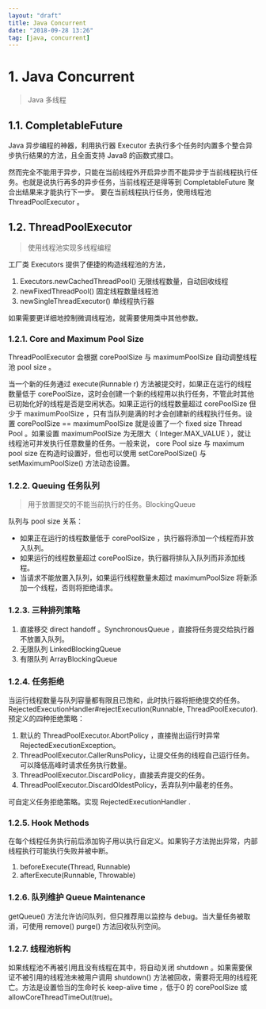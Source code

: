 ```yaml
---
layout: "draft"
title: Java Concurrent
date: "2018-09-28 13:26"
tag: [java, concurrent]
---
```


# 1. Java Concurrent

> Java 多线程

## 1.1. CompletableFuture

Java 异步编程的神器，利用执行器 Executor 去执行多个任务时内置多个整合异步执行结果的方法，且全面支持 Java8 的函数式接口。

然而完全不能用于异步，只能在当前线程外开启异步而不能异步于当前线程执行任务。也就是说执行再多的异步任务，当前线程还是得等到 CompletableFuture 聚合出结果来才能执行下一步。 要在当前线程执行任务，使用线程池 ThreadPoolExecutor 。

<!--more-->

## 1.2. ThreadPoolExecutor

> 使用线程池实现多线程编程

工厂类 Executors 提供了便捷的构造线程池的方法，

1. Executors.newCachedThreadPool() 无限线程数量，自动回收线程
2. newFixedThreadPool() 固定线程数量线程池
3. newSingleThreadExecutor() 单线程执行器

如果需要更详细地控制微调线程池，就需要使用类中其他参数。

### 1.2.1. Core and Maximum Pool Size

ThreadPoolExecutor 会根据 corePoolSize 与 maximumPoolSize 自动调整线程池 pool size 。

当一个新的任务通过 execute(Runnable r) 方法被提交时，如果正在运行的线程数量低于 corePoolSize，这时会创建一个新的线程用以执行任务，不管此时其他已初始化好的线程是否是空闲状态。如果正运行的线程数量超过 corePoolSize 但少于 maximumPoolSize ，只有当队列是满的时才会创建新的线程执行任务。设置 corePoolSize == maximumPoolSize 就是设置了一个 fixed size Thread Pool 。如果设置 maximumPoolSize 为无限大（ Integer.MAX_VALUE ），就让线程池可并发执行任意数量的任务。一般来说， core Pool size 与 maximum pool size 在构造时设置好，但也可以使用 setCorePoolSize() 与 setMaximumPoolSize() 方法动态设置。

### 1.2.2. Queuing 任务队列

> 用于放置提交的不能当前执行的任务。BlockingQueue

队列与 pool size 关系：

- 如果正在运行的线程数量低于 corePoolSize ，执行器将添加一个线程而非放入队列。
- 如果运行的线程数量超过 corePoolSize，执行器将排队入队列而非添加线程。
- 当请求不能放置入队列，如果运行线程数量未超过 maximumPoolSize 将新添加一个线程，否则将拒绝请求。

### 1.2.3. 三种排列策略

1. 直接移交 direct handoff 。SynchronousQueue ，直接将任务提交给执行器不放置入队列。
2. 无限队列 LinkedBlockingQueue
3. 有限队列 ArrayBlockingQueue

### 1.2.4. 任务拒绝

当运行线程数量与队列容量都有限且已饱和，此时执行器将拒绝提交的任务。RejectedExecutionHandler#rejectExecution(Runnable, ThreadPoolExecutor).预定义的四种拒绝策略：

1. 默认的 ThreadPoolExecutor.AbortPolicy ，直接抛出运行时异常 RejectedExecutionException。
2. ThreadPoolExecutor.CallerRunsPolicy，让提交任务的线程自己运行任务。可以降低高峰时请求任务执行数量。
3. ThreadPoolExecutor.DiscardPolicy，直接丢弃提交的任务。
4. ThreadPoolExecutor.DiscardOldestPolicy，丢弃队列中最老的任务。

可自定义任务拒绝策略。实现 RejectedExecutionHandler .

### 1.2.5. Hook Methods

在每个线程任务执行前后添加钩子用以执行自定义。如果钩子方法抛出异常，内部线程执行可能执行失败并被中断。

1. beforeExecute(Thread, Runnable)
2. afterExecute(Runnable, Throwable)

### 1.2.6. 队列维护 Queue Maintenance

getQueue() 方法允许访问队列，但只推荐用以监控与 debug。当大量任务被取消，可使用 remove() purge() 方法回收队列空间。

### 1.2.7. 线程池析构

如果线程池不再被引用且没有线程在其中，将自动关闭 shutdown 。如果需要保证不被引用的线程池未被用户调用 shutdown() 方法被回收，需要将无用的线程死亡。方法是设置恰当的生命时长 keep-alive time ，低于0 的 corePoolSize 或 allowCoreThreadTimeOut(true)。
